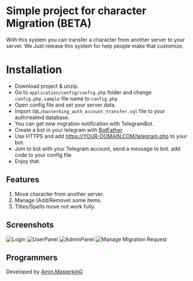 ﻿# Simple project for character Migration (BETA)

With this system you can transfer a character from another server to your server.
We Just release this system for help people make that customize.

# Installation

 - Download project & unzip.
 - Go to `application/config/config.php` folder and change `config.php.sample` file name to `config.php`
 - Open config file and set your server data.
 - Import `SQL/masterking_auth_account_transfer.sql` file to your auth/realmd database.
 - You can get new migration notification with TelegramBot.
 - Create a bot in your telegram with [BotFather](https://telegram.me/BotFather) 
 - Use HTTPS and add https://YOUR-DOMAIN.COM/telegram.php to your bot.
 - Join to bot with your Telegram account, send a message to bot. add code to your config file.
 - Enjoy that.

## Features

 1. Move character from another server.
 2. Manage (Add/Remove) some items.
 3. Titles/Spells move not work fully.

## Screenshots

![Login](https://raw.githubusercontent.com/masterking32/WoWMigration/master/screenshots/1.png)
![UserPanel](https://raw.githubusercontent.com/masterking32/WoWMigration/master/screenshots/2ng)
![AdminPanel](https://raw.githubusercontent.com/masterking32/WoWMigration/master/screenshots/3.png)
![Manage Migration Request](https://raw.githubusercontent.com/masterking32/WoWMigration/master/screenshots/4.png)

## Programmers

Developed by [Amin.MasterkinG](https://masterking32.com)


